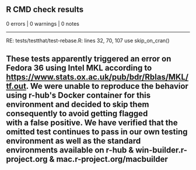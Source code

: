 ## R CMD check results

0 errors | 0 warnings | 0 notes

--------------------------------------------------------------------------------

RE: tests/testthat/test-rebase.R: lines 32, 70, 107 use skip_on_cran() 

These tests apparently triggered an error on Fedora 36 using Intel MKL according 
to https://www.stats.ox.ac.uk/pub/bdr/Rblas/MKL/tf.out. 
We were unable to reproduce the behavior using r-hub's Docker container for this
environment and decided to skip them consequently to avoid getting flagged  
with a false positive. 
We have verified that the omitted test continues to pass in our own testing
environment as well as the standard environments available on 
r-hub & win-builder.r-project.org & mac.r-project.org/macbuilder 
--------------------------------------------------------------------------------
